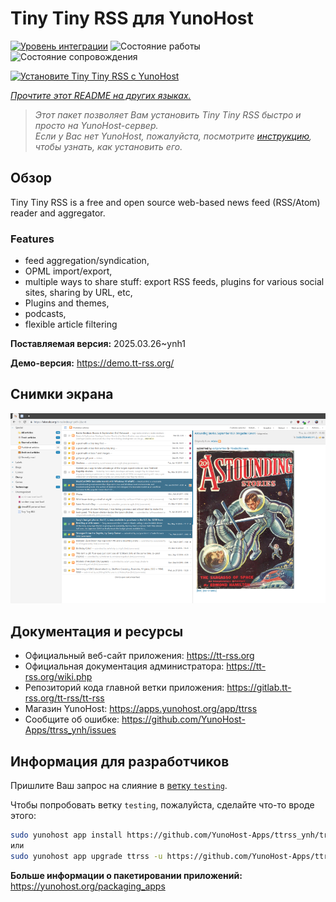 <!--
Важно: этот README был автоматически сгенерирован <https://github.com/YunoHost/apps/tree/master/tools/readme_generator>
Он НЕ ДОЛЖЕН редактироваться вручную.
-->

# Tiny Tiny RSS для YunoHost

[![Уровень интеграции](https://apps.yunohost.org/badge/integration/ttrss)](https://ci-apps.yunohost.org/ci/apps/ttrss/)
![Состояние работы](https://apps.yunohost.org/badge/state/ttrss)
![Состояние сопровождения](https://apps.yunohost.org/badge/maintained/ttrss)

[![Установите Tiny Tiny RSS с YunoHost](https://install-app.yunohost.org/install-with-yunohost.svg)](https://install-app.yunohost.org/?app=ttrss)

*[Прочтите этот README на других языках.](./ALL_README.md)*

> *Этот пакет позволяет Вам установить Tiny Tiny RSS быстро и просто на YunoHost-сервер.*  
> *Если у Вас нет YunoHost, пожалуйста, посмотрите [инструкцию](https://yunohost.org/install), чтобы узнать, как установить его.*

## Обзор

Tiny Tiny RSS is a free and open source web-based news feed (RSS/Atom) reader and aggregator.

### Features

- feed aggregation/syndication,
- OPML import/export,
- multiple ways to share stuff: export RSS feeds, plugins for various social sites, sharing by URL, etc,
- Plugins and themes,
- podcasts,
- flexible article filtering


**Поставляемая версия:** 2025.03.26~ynh1

**Демо-версия:** <https://demo.tt-rss.org/>

## Снимки экрана

![Снимок экрана Tiny Tiny RSS](./doc/screenshots/screenshot.png)

## Документация и ресурсы

- Официальный веб-сайт приложения: <https://tt-rss.org>
- Официальная документация администратора: <https://tt-rss.org/wiki.php>
- Репозиторий кода главной ветки приложения: <https://gitlab.tt-rss.org/tt-rss/tt-rss>
- Магазин YunoHost: <https://apps.yunohost.org/app/ttrss>
- Сообщите об ошибке: <https://github.com/YunoHost-Apps/ttrss_ynh/issues>

## Информация для разработчиков

Пришлите Ваш запрос на слияние в [ветку `testing`](https://github.com/YunoHost-Apps/ttrss_ynh/tree/testing).

Чтобы попробовать ветку `testing`, пожалуйста, сделайте что-то вроде этого:

```bash
sudo yunohost app install https://github.com/YunoHost-Apps/ttrss_ynh/tree/testing --debug
или
sudo yunohost app upgrade ttrss -u https://github.com/YunoHost-Apps/ttrss_ynh/tree/testing --debug
```

**Больше информации о пакетировании приложений:** <https://yunohost.org/packaging_apps>
